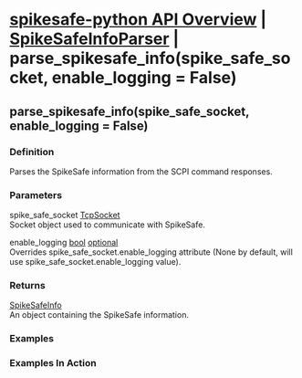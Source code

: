 # [spikesafe-python API Overview](/spikesafe_python_lib_docs/README.md) | [SpikeSafeInfoParser](/spikesafe_python_lib_docs/SpikeSafeInfoParser/README.md) | parse_spikesafe_info(spike_safe_socket, enable_logging = False)

## parse_spikesafe_info(spike_safe_socket, enable_logging = False)

### Definition
Parses the SpikeSafe information from the SCPI command responses.

### Parameters
spike_safe_socket [TcpSocket](/spikesafe_python_lib_docs/TcpSocket/README.md)  
Socket object used to communicate with SpikeSafe.

enable_logging [bool](https://docs.python.org/3/library/stdtypes.html#boolean-values) [optional](https://docs.python.org/3/library/typing.html#typing.Optional)  
Overrides spike_safe_socket.enable_logging attribute (None by default, will use spike_safe_socket.enable_logging value).

### Returns
[SpikeSafeInfo](/spikesafe_python_lib_docs/SpikeSafeInfo/README.md)  
An object containing the SpikeSafe information.

### Examples

### Examples In Action